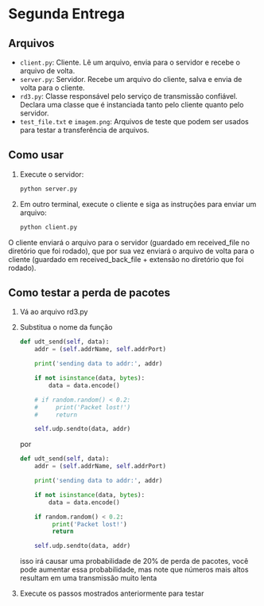 # Segunda Entrega

## Arquivos

- `client.py`: Cliente. Lê um arquivo, envia para o servidor e recebe o arquivo de volta.
- `server.py`: Servidor. Recebe um arquivo do cliente, salva e envia de volta para o cliente.
- `rd3.py`: Classe responsável pelo serviço de transmissão confiável. Declara uma classe que é instanciada tanto pelo cliente quanto pelo servidor.
- `test_file.txt` e `imagem.png`: Arquivos de teste que podem ser usados para testar a transferência de arquivos.

## Como usar

1. Execute o servidor:
    ```sh
    python server.py
    ```

2. Em outro terminal, execute o cliente e siga as instruções para enviar um arquivo:
    ```sh
    python client.py
    ```

O cliente enviará o arquivo para o servidor (guardado em received_file no diretório que foi rodado), que por sua vez enviará o arquivo de volta para o cliente (guardado em received_back_file + extensão no diretório que foi rodado).

## Como testar a perda de pacotes

1. Vá ao arquivo rd3.py

2. Substitua o nome da função 
    ```python
    def udt_send(self, data):
        addr = (self.addrName, self.addrPort)

        print('sending data to addr:', addr)

        if not isinstance(data, bytes):
            data = data.encode()

        # if random.random() < 0.2:
        #     print('Packet lost!')
        #     return

        self.udp.sendto(data, addr)

    ```

    por 

    ```python
    def udt_send(self, data):
        addr = (self.addrName, self.addrPort)

        print('sending data to addr:', addr)

        if not isinstance(data, bytes):
            data = data.encode()

        if random.random() < 0.2:
             print('Packet lost!')
             return

        self.udp.sendto(data, addr)
    ```

    isso irá causar uma probabilidade de 20% de perda de pacotes, você pode aumentar essa probabilidade, mas note que números mais altos resultam em uma transmissão muito lenta
4. Execute os passos mostrados anteriormente para testar